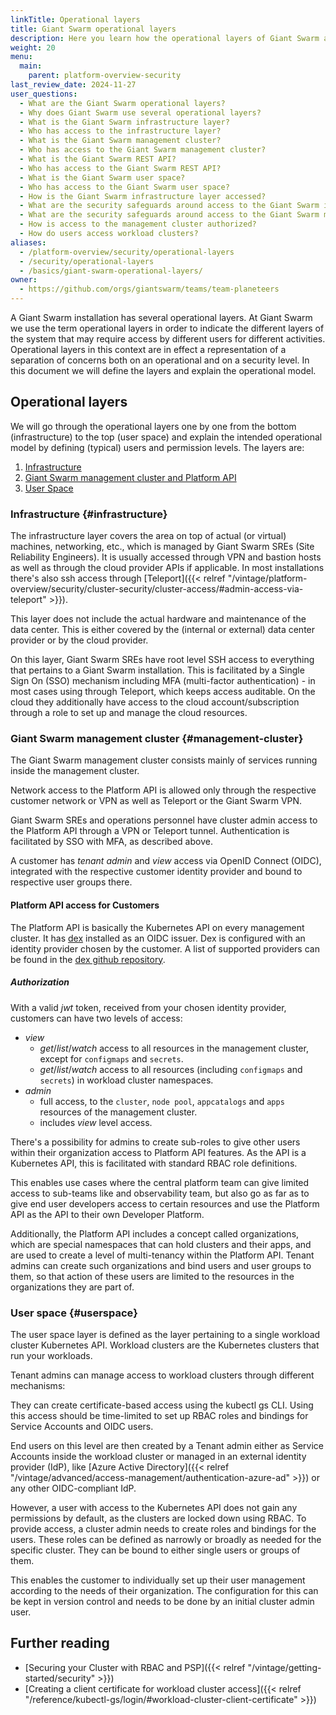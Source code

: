 ```yaml
---
linkTitle: Operational layers
title: Giant Swarm operational layers
description: Here you learn how the operational layers of Giant Swarm are defined and what the intended operational model is.
weight: 20
menu:
  main:
    parent: platform-overview-security
last_review_date: 2024-11-27
user_questions:
  - What are the Giant Swarm operational layers?
  - Why does Giant Swarm use several operational layers?
  - What is the Giant Swarm infrastructure layer?
  - Who has access to the infrastructure layer?
  - What is the Giant Swarm management cluster?
  - Who has access to the Giant Swarm management cluster?
  - What is the Giant Swarm REST API?
  - Who has access to the Giant Swarm REST API?
  - What is the Giant Swarm user space?
  - Who has access to the Giant Swarm user space?
  - How is the Giant Swarm infrastructure layer accessed?
  - What are the security safeguards around access to the Giant Swarm infrastructure layer?
  - What are the security safeguards around access to the Giant Swarm management cluster?
  - How is access to the management cluster authorized?
  - How do users access workload clusters?
aliases:
  - /platform-overview/security/operational-layers
  - /security/operational-layers
  - /basics/giant-swarm-operational-layers/
owner:
  - https://github.com/orgs/giantswarm/teams/team-planeteers
---
```


A Giant Swarm installation has several operational layers. At Giant Swarm we use the term operational layers in order to indicate the different layers of the system that may require access by different users for different activities. Operational layers in this context are in effect a representation of a separation of concerns both on an operational and on a security level. In this document we will define the layers and explain the operational model.

## Operational layers

We will go through the operational layers one by one from the bottom (infrastructure) to the top (user space) and explain the intended operational model by defining (typical) users and permission levels. The layers are:

1. [Infrastructure](#infrastructure)
2. [Giant Swarm management cluster and Platform API](#management-cluster)
3. [User Space](#userspace)

### Infrastructure {#infrastructure}

The infrastructure layer covers the area on top of actual (or virtual) machines, networking, etc., which is managed by Giant Swarm SREs (Site Reliability Engineers). It is usually accessed through VPN and bastion hosts as well as through the cloud provider APIs if applicable. In most installations there's also ssh access through [Teleport]({{< relref "/vintage/platform-overview/security/cluster-security/cluster-access/#admin-access-via-teleport" >}}).

This layer does not include the actual hardware and maintenance of the data center. This is either covered by the (internal or external) data center provider or by the cloud provider.

On this layer, Giant Swarm SREs have root level SSH access to everything that pertains to a Giant Swarm installation. This is facilitated by a Single Sign On (SSO) mechanism including MFA (multi-factor authentication) - in most cases using through Teleport, which keeps access auditable. On the cloud they additionally have access to the cloud account/subscription through a role to set up and manage the cloud resources.

### Giant Swarm management cluster {#management-cluster}

The Giant Swarm management cluster consists mainly of services running inside the management cluster.

Network access to the Platform API is allowed only through the respective customer network or VPN as well as Teleport or the Giant Swarm VPN.

Giant Swarm SREs and operations personnel have cluster admin access to the Platform API through a VPN or Teleport tunnel. Authentication is facilitated by SSO with MFA, as described above.

A customer has *tenant admin* and *view* access via OpenID Connect (OIDC), integrated with the respective customer identity provider and bound to respective user groups there.

#### Platform API access for Customers

The Platform API is basically the Kubernetes API on every management cluster. It has [dex](https://github.com/dexidp/dex) installed as an OIDC issuer. Dex is configured with an identity provider chosen by the customer. A list of supported providers can be found in the [dex github repository](https://github.com/dexidp/dex/tree/master/connector).

##### Authorization

With a valid *jwt* token, received from your chosen identity provider, customers can have two levels of access:

- *view*
    - *get*/*list*/*watch* access to all resources in the management cluster, except for `configmaps` and `secrets`.
    - *get*/*list*/*watch* access to all resources (including `configmaps` and `secrets`) in workload cluster namespaces.
- *admin*
    - full access, to the `cluster`, `node pool`, `appcatalogs` and `apps` resources of the management cluster.
    - includes *view* level access.

There's a possibility for admins to create sub-roles to give other users within their organization access to Platform API features. As the API is a Kubernetes API, this is facilitated with standard RBAC role definitions.

This enables use cases where the central platform team can give limited access to sub-teams like and observability team, but also go as far as to give end user developers access to certain resources and use the Platform API as the API to their own Developer Platform.

Additionally, the Platform API includes a concept called organizations, which are special namespaces that can hold clusters and their apps, and are used to create a level of multi-tenancy within the Platform API. Tenant admins can create such organizations and bind users and user groups to them, so that action of these users are limited to the resources in the organizations they are part of.

### User space {#userspace}

The user space layer is defined as the layer pertaining to a single workload cluster Kubernetes API. Workload clusters are the Kubernetes clusters that run your workloads.

Tenant admins can manage access to workload clusters through different mechanisms:

They can create certificate-based access using the kubectl gs CLI. Using this access should be time-limited to set up RBAC roles and bindings for Service Accounts and OIDC users.

End users on this level are then created by a Tenant admin either as Service Accounts inside the workload cluster or managed in an external identity provider (IdP), like [Azure Active Directory]({{< relref "/vintage/advanced/access-management/authentication-azure-ad" >}}) or any other OIDC-compliant IdP.

However, a user with access to the Kubernetes API does not gain any permissions by default, as the clusters are locked down using RBAC. To provide access, a cluster admin needs to create roles and bindings for the users. These roles can be defined as narrowly or broadly as needed for the specific cluster. They can be bound to either single users or groups of them.

This enables the customer to individually set up their user management according to the needs of their organization. The configuration for this can be kept in version control and needs to be done by an initial cluster admin user.

## Further reading

- [Securing your Cluster with RBAC and PSP]({{< relref "/vintage/getting-started/security" >}})
- [Creating a client certificate for workload cluster access]({{< relref "/reference/kubectl-gs/login/#workload-cluster-client-certificate" >}})
